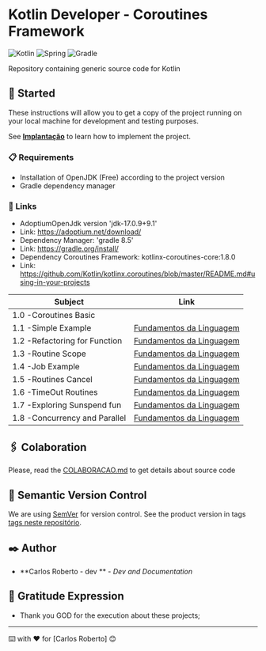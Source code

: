 # Kotlin Developer - Coroutines Framework
![Kotlin](https://img.shields.io/badge/kotlin-%237F52FF.svg?style=for-the-badge&logo=kotlin&logoColor=white)
![Spring](https://img.shields.io/badge/springboot-%236DB33F.svg?style=for-the-badge&logo=spring&logoColor=white)
![Gradle](https://img.shields.io/badge/Gradle-02303A.svg?style=for-the-badge&logo=Gradle&logoColor=white)

Repository containing generic source code for Kotlin

## 🚀 Started

These instructions will allow you to get a copy of the project running on your local machine for development and testing purposes.

See **[Implantação](#-implanta%C3%A7%C3%A3o)** to learn how to implement the project.

### 📋 Requirements

- Installation of OpenJDK (Free) according to the project version 
- Gradle dependency manager

### 🔧 Links
  - AdoptiumOpenJdk version 'jdk-17.0.9+9.1'
  - Link: https://adoptium.net/download/
  - Dependency Manager: 'gradle 8.5'
  - Link: https://gradle.org/install/ 
  - Dependency Coroutines Framework: kotlinx-coroutines-core:1.8.0
  - Link: https://github.com/Kotlin/kotlinx.coroutines/blob/master/README.md#using-in-your-projects

| Subject                       | Link                                                                                                                                                                                                 |
|-------------------------------|------------------------------------------------------------------------------------------------------------------------------------------------------------------------------------------------------|
| 1.0 -Coroutines Basic         |                                                                                                                                                                                                      |
| 1.1 -Simple Example           | [Fundamentos da Linguagem](https://github.com/CarlosRobertoMedeiros/repo-kotlin-developer/blob/main/fundamentals/coroutines-framework/src/main/kotlin/br/com/roberto/kotlin/coroutines_framework/a)  |
| 1.2 -Refactoring for Function | [Fundamentos da Linguagem](https://github.com/CarlosRobertoMedeiros/repo-kotlin-developer/tree/main/fundamentals/coroutines-framework/src/main/kotlin/br/com/roberto/kotlin/coroutines_framework/b)  |
| 1.3 -Routine Scope            | [Fundamentos da Linguagem](https://github.com/CarlosRobertoMedeiros/repo-kotlin-developer/tree/main/fundamentals/coroutines-framework/src/main/kotlin/br/com/roberto/kotlin/coroutines_framework/c)  |
| 1.4 -Job Example              | [Fundamentos da Linguagem](https://github.com/CarlosRobertoMedeiros/repo-kotlin-developer/tree/main/fundamentals/coroutines-framework/src/main/kotlin/br/com/roberto/kotlin/coroutines_framework/d)  |
| 1.5 -Routines Cancel          | [Fundamentos da Linguagem](https://github.com/CarlosRobertoMedeiros/repo-kotlin-developer/tree/main/fundamentals/coroutines-framework/src/main/kotlin/br/com/roberto/kotlin/coroutines_framework/e)  |
| 1.6 -TimeOut Routines         | [Fundamentos da Linguagem](https://github.com/CarlosRobertoMedeiros/repo-kotlin-developer/tree/main/fundamentals/coroutines-framework/src/main/kotlin/br/com/roberto/kotlin/coroutines_framework/f)  |
| 1.7 -Exploring Sunspend fun   | [Fundamentos da Linguagem](https://github.com/CarlosRobertoMedeiros/repo-kotlin-developer/tree/main/fundamentals/coroutines-framework/src/main/kotlin/br/com/roberto/kotlin/coroutines_framework/g)  |
| 1.8 -Concurrency and Parallel | [Fundamentos da Linguagem](https://github.com/CarlosRobertoMedeiros/repo-kotlin-developer/tree/main/fundamentals/coroutines-framework/src/main/kotlin/br/com/roberto/kotlin/coroutines_framework/za) |

## 🖇️ Colaboration

Please, read the [COLABORACAO.md](https://gist.github.com/usuario/linkParaInfoSobreContribuicoes) to get details about source code

## 📌 Semantic Version Control

We are using [SemVer](http://semver.org/) for version control. See the product version in tags [tags neste repositório](https://github.com/suas/tags/do/projeto). 

## ✒️ Author

* **Carlos Roberto - dev ** - *Dev and Documentation*

## 🎁 Gratitude Expression

* Thank you GOD for the execution about these projects;

---
⌨️ with ❤️ for [Carlos Roberto] 😊
